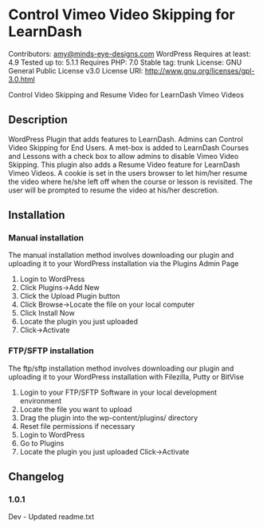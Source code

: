 Control Vimeo Video Skipping for LearnDash
=

Contributors: amy@minds-eye-designs.com
WordPress Requires at least: 4.9
Tested up to: 5.1.1
Requires PHP: 7.0
Stable tag: trunk
License: GNU General Public License v3.0
License URI: http://www.gnu.org/licenses/gpl-3.0.html

Control Video Skipping and Resume Video for LearnDash Vimeo Videos

## Description 
WordPress Plugin that adds features to LearnDash. Admins can Control Video Skipping for End Users. A met-box is added to LearnDash Courses and Lessons with a check box to allow admins to disable Vimeo Video Skipping. This plugin also adds a Resume Video feature for LearnDash Vimeo Videos. A cookie is set in the users browser to let him/her resume the video where he/she left off when the course or lesson is revisited. The user will be prompted to resume the video at his/her descretion.


## Installation

### Manual installation

The manual installation method involves downloading our plugin and uploading it to your WordPress installation via the Plugins Admin Page

1. Login to WordPress
1. Click Plugins->Add New
1. Click the Upload Plugin button
1. Click Browse->Locate the file on your local computer
1. Click Install Now
1. Locate the plugin you just uploaded
1. Click->Activate

### FTP/SFTP installation

The ftp/sftp installation method involves downloading our plugin and uploading it to your WordPress installation with Filezilla, Putty or BitVise

1. Login to your FTP/SFTP Software in your local development environment
1. Locate the file you want to upload
1. Drag the plugin into the wp-content/plugins/ directory
1. Reset file permissions if necessary
1. Login to WordPress
1. Go to Plugins
1. Locate the plugin you just uploaded
Click->Activate

## Changelog 

### 1.0.1

Dev - Updated readme.txt